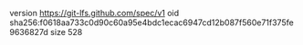 version https://git-lfs.github.com/spec/v1
oid sha256:f0618aa733c0d90c60a95e4bdc1ecac6947cd12b087f560e71f375fe9636827d
size 528
